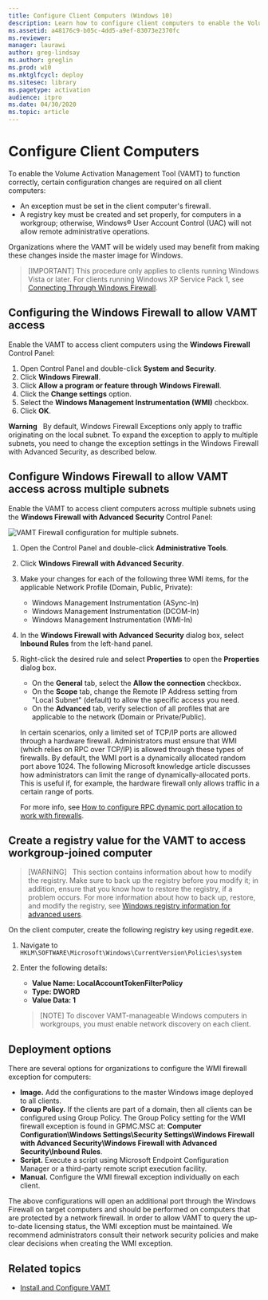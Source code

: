 ```yaml
---
title: Configure Client Computers (Windows 10)
description: Learn how to configure client computers to enable the Volume Activation Management Tool (VAMT) to function correctly.
ms.assetid: a48176c9-b05c-4dd5-a9ef-83073e2370fc
ms.reviewer: 
manager: laurawi
author: greg-lindsay
ms.author: greglin
ms.prod: w10
ms.mktglfcycl: deploy
ms.sitesec: library
ms.pagetype: activation
audience: itpro
ms.date: 04/30/2020
ms.topic: article
---
```


# Configure Client Computers

To enable the Volume Activation Management Tool (VAMT) to function correctly, certain configuration changes are required on all client computers:

- An exception must be set in the client computer's firewall.
- A registry key must be created and set properly, for computers in a workgroup; otherwise, Windows® User Account Control (UAC) will not allow remote administrative operations.

Organizations where the VAMT will be widely used may benefit from making these changes inside the master image for Windows.

> [IMPORTANT]
> This procedure only applies to clients running Windows Vista or later. For clients running Windows XP Service Pack 1, see [Connecting Through Windows Firewall](/windows/win32/wmisdk/connecting-to-wmi-remotely-with-vbscript).

## Configuring the Windows Firewall to allow VAMT access

Enable the VAMT to access client computers using the **Windows Firewall** Control Panel:

1. Open Control Panel and double-click **System and Security**.
2. Click **Windows Firewall**.
3. Click **Allow a program or feature through Windows Firewall**.
4. Click the **Change settings** option.
5. Select the **Windows Management Instrumentation (WMI)** checkbox.
6. Click **OK**.

 **Warning**  
 By default, Windows Firewall Exceptions only apply to traffic originating on the local subnet. To expand the exception to apply to multiple subnets, you need to change the exception settings in the Windows Firewall with Advanced Security, as described below.

## Configure Windows Firewall to allow VAMT access across multiple subnets

Enable the VAMT to access client computers across multiple subnets using the **Windows Firewall with Advanced Security** Control Panel:

![VAMT Firewall configuration for multiple subnets.](images/dep-win8-l-vamt-firewallconfigurationformultiplesubnets.gif)

1. Open the Control Panel and double-click **Administrative Tools**.
2. Click **Windows Firewall with Advanced Security**.
3. Make your changes for each of the following three WMI items, for the applicable Network Profile (Domain, Public, Private):

   - Windows Management Instrumentation (ASync-In)
   - Windows Management Instrumentation (DCOM-In)
   - Windows Management Instrumentation (WMI-In)

4. In the **Windows Firewall with Advanced Security** dialog box, select **Inbound Rules** from the left-hand panel.
  
5. Right-click the desired rule and select **Properties** to open the **Properties** dialog box.
  
   - On the **General** tab, select the **Allow the connection** checkbox.
   - On the **Scope** tab, change the Remote IP Address setting from "Local Subnet" (default) to allow the specific access you need.
   - On the **Advanced** tab, verify selection of all profiles that are applicable to the network (Domain or Private/Public).

   In certain scenarios, only a limited set of TCP/IP ports are allowed through a hardware firewall. Administrators must ensure that WMI (which relies on RPC over TCP/IP) is allowed through these types of firewalls. By default, the WMI port is a dynamically allocated random port above 1024. The following Microsoft knowledge article discusses how administrators can limit the range of dynamically-allocated ports. This is useful if, for example, the hardware firewall only allows traffic in a certain range of ports.

   For more info, see [How to configure RPC dynamic port allocation to work with firewalls](https://support.microsoft.com/help/929851).

## Create a registry value for the VAMT to access workgroup-joined computer

> [WARNING]  
> This section contains information about how to modify the registry. Make sure to back up the registry before you modify it; in addition, ensure that you know how to restore the registry, if a problem occurs. For more information about how to back up, restore, and modify the registry, see [Windows registry information for advanced users](https://support.microsoft.com/help/256986).

On the client computer, create the following registry key using regedit.exe.

1. Navigate to `HKLM\SOFTWARE\Microsoft\Windows\CurrentVersion\Policies\system`
2. Enter the following details:

   - **Value Name: LocalAccountTokenFilterPolicy**
   - **Type: DWORD**
   - **Value Data: 1**

   > [NOTE]
   > To discover VAMT-manageable Windows computers in workgroups, you must enable network discovery on each client.

## Deployment options

There are several options for organizations to configure the WMI firewall exception for computers:

- **Image.** Add the configurations to the master Windows image deployed to all clients.
- **Group Policy.** If the clients are part of a domain, then all clients can be configured using Group Policy. The Group Policy setting for the WMI firewall exception is found in GPMC.MSC at: **Computer Configuration\\Windows Settings\\Security Settings\\Windows Firewall with Advanced Security\\Windows Firewall with Advanced Security\\Inbound Rules**.
- **Script.** Execute a script using Microsoft Endpoint Configuration Manager or a third-party remote script execution facility.
- **Manual.** Configure the WMI firewall exception individually on each client.

The above configurations will open an additional port through the Windows Firewall on target computers and should be performed on computers that are protected by a network firewall. In order to allow VAMT to query the up-to-date licensing status, the WMI exception must be maintained. We recommend administrators consult their network security policies and make clear decisions when creating the WMI exception.

## Related topics

- [Install and Configure VAMT](install-configure-vamt.md)